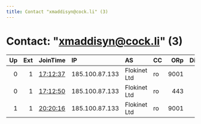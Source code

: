 ```yaml
---
title: Contact "xmaddisyn@cock.li" (3)
---
```


# Contact: "xmaddisyn@cock.li" (3)

|   Up |   Ext | JoinTime                                                                                              | IP             | AS           | CC   |   ORp |   Dirp | OS    | Version   | Nickname   |   eFamMembers |
|-----:|------:|:------------------------------------------------------------------------------------------------------|:---------------|:-------------|:-----|------:|-------:|:------|:----------|:-----------|--------------:|
|    0 |     1 | [17:12:37](https://nusenu.github.io/OrNetStats/w/relay/EBEB5D46F4A3528C3DF158D712D41E7A7E583BCA.html) | 185.100.87.133 | Flokinet Ltd | ro   |  9001 |      0 | Linux | 0.4.7.13  | Maddisyn   |             1 |
|    0 |     1 | [17:12:50](https://nusenu.github.io/OrNetStats/w/relay/15B7C99E3F9B8C909CD4470EA843C5B37650EEB7.html) | 185.100.87.133 | Flokinet Ltd | ro   |   443 |      0 | Linux | 0.4.7.13  | Maddisyn   |             1 |
|    1 |     1 | [20:20:16](https://nusenu.github.io/OrNetStats/w/relay/84629109270CAC1A03BEEDE6E361F93432E4A33F.html) | 185.100.87.133 | Flokinet Ltd | ro   |  9001 |      0 | Linux | 0.4.7.13  | Maddisyn   |             1 |
